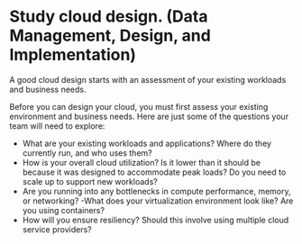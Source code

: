 # Study cloud design. (Data Management, Design, and Implementation)

A good cloud design starts with an assessment of your existing workloads and business needs.

Before you can design your cloud, you must first assess your existing environment and business needs. Here are just some of the questions your team will need to explore:

- What are your existing workloads and applications? Where do they currently run, and who uses them?
- How is your overall cloud utilization? Is it lower than it should be because it was designed to accommodate peak loads? Do you need to scale up to support new workloads?
- Are you running into any bottlenecks in compute performance, memory, or networking?
-What does your virtualization environment look like? Are you using containers?
- How will you ensure resiliency? Should this involve using multiple cloud service providers?